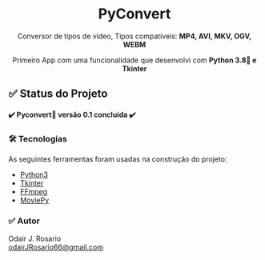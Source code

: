 <h1 align="center">PyConvert</h1>
<p align="center">Conversor de tipos de video, Tipos compativeis: <strong>MP4, AVI, MKV, OGV, WEBM</strong></p>
<p align='center'> Primeiro App com uma funcionalidade que desenvolvi com <strong>Python 3.8🐍 e Tkinter</strong></p>
<h2>✅ Status do Projeto</h2>

<h4>✔️  Pyconvert🐍 versão 0.1 concluida ✔️</h4>

### 🛠 Tecnologias

As seguintes ferramentas foram usadas na construção do projeto:

- [Python3](https://www.python.org/)
- [Tkinter](https://docs.python.org/3/library/tkinter.html)
- [FFmpeg](https://www.ffmpeg.org/)
- [MoviePy](https://zulko.github.io/moviepy/)
### ✅ Autor

Odair J. Rosario<br>
odairJRosario66@gmail.com